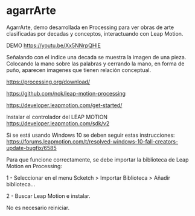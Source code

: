 # agarrArte
AgarrArte, demo desarrollada en Processing para ver obras de arte clasificadas por decadas y conceptos, interactuando con Leap Motion. 

DEMO https://youtu.be/Xx5NNrpQHIE

Señalando con el indice una decada se muestra la imagen de una pieza. Colocando la mano sobre las palabras y cerrando la mano, en forma de puño, aparecen imagenes que tienen relación conceptual.

https://processing.org/download/

https://github.com/nok/leap-motion-processing

https://developer.leapmotion.com/get-started/

Instalar el controlador del LEAP MOTION
https://developer.leapmotion.com/sdk/v2

Si se está usando Windows 10 se deben seguir estas instrucciones:
https://forums.leapmotion.com/t/resolved-windows-10-fall-creators-update-bugfix/6585

Para que funcione correctamente, se debe importar la biblioteca de Leap Motion en Processing:

1 - Seleccionar en el menu Scketch > Importar Biblioteca > Añadir biblioteca...

2 - Buscar Leap Motion e instalar. 


No es necesario reiniciar.

